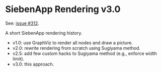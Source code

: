 # SiebenApp Rendering v3.0

See: [issue #312](https://github.com/ahitrin/SiebenApp/issues/312).

A short SiebenApp rendering history.

* v1.0: use GraphViz to render all nodes and draw a picture.
* v2.0: rewrite rendering from scratch using Sugiyama method.
* v2.5: add few custom hacks to Sugiyama method (e.g., enforce width limit).
* v3.0: this approach.
